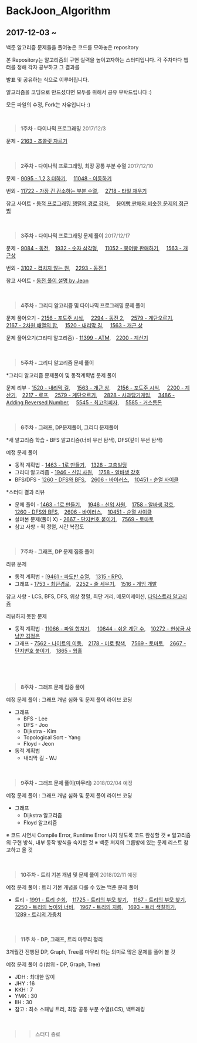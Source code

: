 




 
# BackJoon_Algorithm

## 2017-12-03 ~

백준 알고리즘 문제들을 풀어놓은 코드를 모아놓은 repository

본 Repository는 알고리즘의 구현 실력을 높이고자하는 스터디입니다. 각 주차마다 챕터를 정해 각자 공부하고 그 결과를

발표 및 공유하는 식으로 이루어집니다.

알고리즘을 코딩으로 만드셨다면 모두를 위해서 공유 부탁드립니다 :)

모든 파일의 수정, Fork는 자유입니다 :)

<br>

>**1주차 - 다이나믹 프로그래밍** 2017/12/3

문제 - [2163 - 초콜릿 자르기](https://www.acmicpc.net/problem/2163)<br><br><br>

>**2주차 - 다이나믹 프로그래밍, 최장 공통 부분 수열** 2017/12/10

문제 - [9095 - 1,2,3 더하기](https://www.acmicpc.net/problem/9095),　 [11048 - 이동하기](https://www.acmicpc.net/problem/11048)

번외 - [11722 - 가장 긴 감소하는 부분 수열](https://www.acmicpc.net/problem/11722),　 [2718 - 타일 채우기](https://www.acmicpc.net/problem/2718)

참고 사이트 - [동적 프로그래밍 행렬의 경로 강좌](https://www.youtube.com/watch?v=bXJAUe-U4Xk&feature-share),　 [붕어빵 판매와 비슷한 문제의 접근법](http://wowrupi.tistory.com/6)
<br><br><br>

>**3주차 - 다이나믹 프로그래밍 문제 풀이** 2017/12/17

문제 - [9084 - 동전](https://www.acmicpc.net/problem/9084),　[1932 - 숫자 삼각형](https://www.acmicpc.net/problem/1932),　 [11052 - 붕어빵 판매하기](https://www.acmicpc.net/problem/11052),　 [1563 - 개근상](https://www.acmicpc.net/problem/1563)

번외 - [3102 -  겹치지 않는 원](https://www.acmicpc.net/problem/3102),　[2293 - 동전 1](https://www.acmicpc.net/problem/2293)

참고 사이트 - [동전 풀이 설명 by Jeon](https://youtu.be/UGIH0nX0jZg)
<br><br><br>


>**4주차 - 그리디 알고리즘 및 다이나믹 프로그래밍 문제 풀이**

문제 풀어오기 - [2156 - 포도주 시식](https://www.acmicpc.net/problem/2156),　 [2294 - 동전 2](https://www.acmicpc.net/problem/2294),　 [2579 - 계단오르기](https://www.acmicpc.net/problem/2579),　 [2167 - 2차원 배열의 합](https://www.acmicpc.net/problem/2167),　 [1520 - 내리막 길](https://www.acmicpc.net/problem/1520),　 [1563 - 개근 상](https://www.acmicpc.net/problem/1563)

문제 풀어오기(그리디 알고리즘) - [11399 - ATM](https://www.acmicpc.net/problem/11399),　[2200 - 계산기](https://www.acmicpc.net/problem/2200)
<br><br><br>

>**5주차 - 그리디 알고리즘 문제 풀이**

*그리디 알고리즘 문제풀이 및 동적계획법 문제 풀이

문제 리뷰 - [1520 - 내리막 길](https://www.acmicpc.net/problem/1520),　 [1563 - 개근 상](https://www.acmicpc.net/problem/1563),　 [2156 - 포도주 시식](https://www.acmicpc.net/problem/2156),　 [2200 - 계산기](https://www.acmicpc.net/problem/2200),　[2217 - 로프](https://www.acmicpc.net/problem/2217),　[2579 - 계단오르기](https://www.acmicpc.net/problem/2579),　 [2828 - 사과담기게임](https://www.acmicpc.net/problem/2828), 　[3486 -  Adding Reversed Number](https://www.acmicpc.net/problem/3486), 　[5545 -  최고의피자](https://www.acmicpc.net/problem/5545), 　[5585 -  거스름돈](https://www.acmicpc.net/problem/5585)
<br><br><br>

>**6주차 - 그래프, DP문제풀이, 그리디 문제풀이**

*새 알고리즘 학습 - BFS 알고리즘(너비 우선 탐색), DFS(깊이 우선 탐색)

예정 문제 풀이

 - 동적 계획법 - [1463 - 1로 만들기](https://www.acmicpc.net/problem/1463),　[1328 - 고층빌딩](https://www.acmicpc.net/problem/1328)
 - 그리디 알고리즘 - [1946 - 신입 사원](https://www.acmicpc.net/problem/1946),　[1758 - 알바생 강호](https://www.acmicpc.net/problem/1758)
 - BFS/DFS - [1260 - DFS와 BFS](https://www.acmicpc.net/problem/1260),　[2606 - 바이러스](https://www.acmicpc.net/problem/2606),　[10451 - 순열 사이클](https://www.acmicpc.net/problem/10451)
 

*스터디 결과 리뷰

- 문제 풀이 - [1463 - 1로 만들기](https://www.acmicpc.net/problem/1463),　 [1946 - 신입 사원](https://www.acmicpc.net/problem/1946),　[1758 - 알바생 강호](https://www.acmicpc.net/problem/1758),　[1260 - DFS와 BFS](https://www.acmicpc.net/problem/1260),　[2606 - 바이러스](https://www.acmicpc.net/problem/2606),　[10451 - 순열 사이클](https://www.acmicpc.net/problem/10451)
- 살펴본 문제(풀이 X) - [2667 - 단지번호 붙이기](https://www.acmicpc.net/problem/2667),　[7569 - 토마토](https://www.acmicpc.net/problem/7569)
- 참고 사항 - 퀵 정렬, 시간 복잡도
<br><br><br>

>**7주차 - 그래프, DP 문제 집중 풀이**


리뷰 문제

- 동적 계획법 - [[9461 - 파도반 수열](https://www.acmicpc.net/problem/9461),　[1315 - RPG](https://www.acmicpc.net/problem/1315),　
- 그래프 - [1753 - 최단경로](https://www.acmicpc.net/problem/1753),　[2252 - 줄 세우기](https://www.acmicpc.net/problem/2252),　[1516 - 게임 개발](https://www.acmicpc.net/problem/1516)

참고 사항 - LCS, BFS, DFS, 위상 정렬, 최단 거리, 메모이제이션, [다익스트라 알고리즘](http://blog.naver.com/PostView.nhn?blogId=yhjeong89&logNo=220772512405&parentCategoryNo=69&categoryNo=&viewDate=&isShowPopularPosts=true&from=search)

리뷰하지 못한 문제 
- 동적 계획법 - [11066 - 파일 합치기](https://www.acmicpc.net/problem/11066), 　[10844 - 쉬운 계단 수](https://www.acmicpc.net/problem/10844),　[10272 - 현상금 사냥꾼 김정은](https://www.acmicpc.net/problem/10272)
- 그래프 - [7562 - 나이트의 이동](https://www.acmicpc.net/problem/7562),　[2178 - 미로 탐색](https://www.acmicpc.net/problem/2178),　[7569 - 토마토](https://www.acmicpc.net/problem/7569),　[2667 - 단지번호 붙이기](https://www.acmicpc.net/problem/2667),　[1865 - 웜홀](https://www.acmicpc.net/problem/1865)

<br><br><br>
>**8주차 - 그래프 문제 집중 풀이**

예정 문제 풀이 : 그래프 개념 심화 및 문제 풀이 라이브 코딩
- 그래프
  - BFS - Lee
  - DFS - Joo
  - Dijkstra - Kim
  -  Topological Sort - Yang
  - Floyd - Jeon
- 동적 계획법
  - 내리막 길 - WJ
<br><br><br>

>**9주차 - 그래프 문제 풀이(마무리)** 2018/02/04 예정

예정 문제 풀이 : 그래프 개념 심화 및 문제 풀이 라이브 코딩
- 그래프
  - Dijkstra 알고리즘
  - Floyd 알고리즘

※ 코드 시연시 Compile Error, Runtime Error 나지 않도록 코드 완성할 것
※ 알고리즘의 구현 방식, 내부 동작 방식을 숙지할 것
※ 백준 저지의 그룹방에 있는 문제 리스트 참고하고 올 것
<br><br><br>

>**10주차 - 트리 기본 개념 및 문제 풀이** 2018/02/11 예정

예정 문제 풀이 : 트리 기본 개념을 다룰 수 있는 백준 문제 풀이
- 트리 - [1991 - 트리 순회](https://www.acmicpc.net/problem/1991),　[11725 - 트리의 부모 찾기](https://www.acmicpc.net/problem/11725),　[1167 - 트리의 부모 찾기](https://www.acmicpc.net/problem/1167),　[2250 - 트리의 높이와 너비](https://www.acmicpc.net/problem/2250),　[1967 - 트리의 지름](https://www.acmicpc.net/problem/1967),　[1693 - 트리 색칠하기](https://www.acmicpc.net/problem/1693),　[1289 - 트리의 가중치](https://www.acmicpc.net/problem/1289)
<br><br><br>
 
>**11주 차 - DP, 그래프, 트리 마무리 정리** 

3개월간 진행된 DP, Graph, Tree를 마무리 하는 의미로 많은 문제를 풀어 볼 것

예정 문제 풀이 수(범위 - DP, Graph, Tree)
- JDH : 최대한 많이
- JHY : 16
- KKH : 7
- YMK : 30
- IIH : 30
- 참고 : 최소 스패닝 트리, 최장 공통 부분 수열(LCS), 백트래킹
<br><br><br>

>> 스터디 종료 